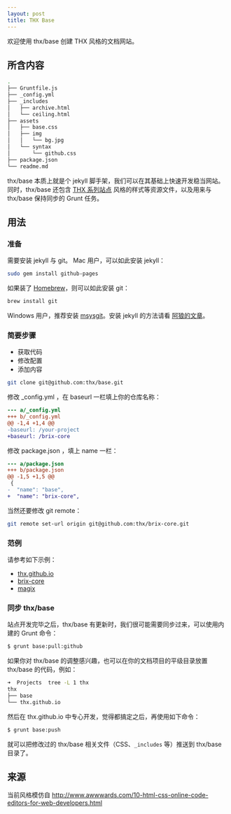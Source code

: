 ```yaml
---
layout: post
title: THX Base
---
```


欢迎使用 thx/base 创建 THX 风格的文档网站。

## 所含内容

```bash
.
├── Gruntfile.js
├── _config.yml
├── _includes
│   ├── archive.html
│   └── ceiling.html
├── assets
│   ├── base.css
│   ├── img
│   │   └── bg.jpg
│   └── syntax
│       └── github.css
├── package.json
└── readme.md
```

thx/base 本质上就是个 jekyll 脚手架，我们可以在其基础上快速开发稳当网站。同时，thx/base
还包含 [THX 系列站点](http://thx.alibaba-inc.com) 风格的样式等资源文件，以及用来与
thx/base 保持同步的 Grunt 任务。

## 用法

### 准备

需要安装 jekyll 与 git。 Mac 用户，可以如此安装 jekyll：

```bash
sudo gem install github-pages
```

如果装了 [Homebrew](http://brew.sh/)，则可以如此安装 git：

```bash
brew install git
```

Windows 用户，推荐安装 [msysgit](https://code.google.com/p/msysgit/)。安装 jekyll
的方法请看 [阿狼的文章](http://stormtea123.github.io/jekyll-window7.av/)。

### 简要步骤

- 获取代码
- 修改配置
- 添加内容

```bash
git clone git@github.com:thx/base.git
```

修改 _config.yml ，在 baseurl 一栏填上你的仓库名称：

```diff
--- a/_config.yml
+++ b/_config.yml
@@ -1,4 +1,4 @@
-baseurl: /your-project
+baseurl: /brix-core
```

修改 package.json ，填上 name 一栏：

```diff
--- a/package.json
+++ b/package.json
@@ -1,5 +1,5 @@
 {
-  "name": "base",
+  "name": "brix-core",
```

当然还要修改 git remote：

```bash
git remote set-url origin git@github.com:thx/brix-core.git
```

### 范例

请参考如下示例：

- [thx.github.io](https://github.com/thx/thx.github.io)
- [brix-core](https://github.com/thx/brix-core/tree/gh-pages)
- [magix](https://github.com/thx/magix/tree/gh-pages)

### 同步 thx/base

站点开发完毕之后，thx/base 有更新时，我们很可能需要同步过来，可以使用内建的 Grunt 命令：

```bash
$ grunt base:pull:github
```

如果你对 thx/base 的调整感兴趣，也可以在你的文档项目的平级目录放置 thx/base 的代码，例如：

```bash
➜  Projects  tree -L 1 thx
thx
├── base
└── thx.github.io
```

然后在 thx.github.io 中专心开发，觉得都搞定之后，再使用如下命令：

```bash
$ grunt base:push
```

就可以把修改过的 thx/base 相关文件（CSS、`_includes` 等）推送到 thx/base 目录了。

## 来源

当前风格模仿自 http://www.awwwards.com/10-html-css-online-code-editors-for-web-developers.html
